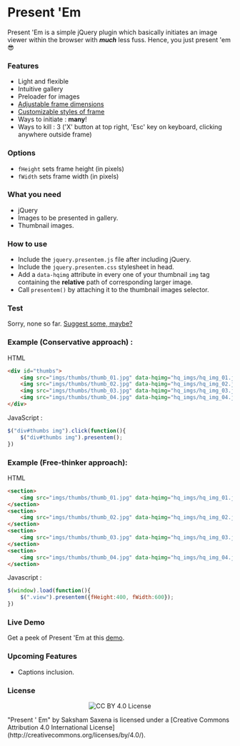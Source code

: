 # Present 'Em

Present 'Em is a simple jQuery plugin which basically initiates an image viewer within the browser with **_much_** less fuss. Hence, you just present 'em :sunglasses:

### Features

* Light and flexible
* Intuitive gallery
* Preloader for images
* [Adjustable frame dimensions](https://github.com/sakshamsaxena/Presentem#options)
* [Customizable styles of frame](https://github.com/sakshamsaxena/Presentem/wiki/Development#frame-style-guide)
* Ways to initiate : __many__!
* Ways to kill : 3 ('X' button at top right, 'Esc' key on keyboard, clicking anywhere outside frame)

### Options

- `fHeight` sets frame height (in pixels)
- `fWidth` sets frame width (in pixels)

### What you need

* jQuery
* Images to be presented in gallery.
* Thumbnail images.

### How to use

- Include the `jquery.presentem.js` file after including jQuery.
- Include the `jquery.presentem.css` stylesheet in head.
- Add a  `data-hqimg` attribute in every one of your thumbnail `img` tag containing the __relative__ path of corresponding larger image.
- Call `presentem()` by attaching it to the thumbnail images selector.

### Test

Sorry, none so far. [Suggest some, maybe?](https://github.com/sakshamsaxena/Presentem/issues/new)

### Example (Conservative approach) :

HTML 
```html
<div id="thumbs">
    <img src="imgs/thumbs/thumb_01.jpg" data-hqimg="hq_imgs/hq_img_01.jpg">
    <img src="imgs/thumbs/thumb_02.jpg" data-hqimg="hq_imgs/hq_img_02.jpg">
    <img src="imgs/thumbs/thumb_03.jpg" data-hqimg="hq_imgs/hq_img_03.jpg">
    <img src="imgs/thumbs/thumb_04.jpg" data-hqimg="hq_imgs/hq_img_04.jpg">
</div>
```
JavaScript : 
```javascript
$("div#thumbs img").click(function(){
    $("div#thumbs img").presentem();
})
```

### Example (Free-thinker approach):

HTML
```html
<section>
    <img src="imgs/thumbs/thumb_01.jpg" data-hqimg="hq_imgs/hq_img_01.jpg" class="view">
</section>
<section>
    <img src="imgs/thumbs/thumb_02.jpg" data-hqimg="hq_imgs/hq_img_02.jpg" class="view">
</section>
<section>
    <img src="imgs/thumbs/thumb_03.jpg" data-hqimg="hq_imgs/hq_img_03.jpg" class="view">
</section>
<section>
    <img src="imgs/thumbs/thumb_04.jpg" data-hqimg="hq_imgs/hq_img_04.jpg" class="view">
</section>
```
Javascript :
```javascript
$(window).load(function(){
    $(".view").presentem({fHeight:400, fWidth:600});
})
```

### Live Demo

Get a peek of Present 'Em at this [demo](http://sakshamsaxena.github.io/Presentem/).

### Upcoming Features

* Captions inclusion.

### License

<p align="center">
    <img src="https://i.creativecommons.org/l/by/4.0/88x31.png" alt="CC BY 4.0 License">
</p>
"Present ' Em" by Saksham Saxena is licensed under a [Creative Commons Attribution 4.0 International License](http://creativecommons.org/licenses/by/4.0/).